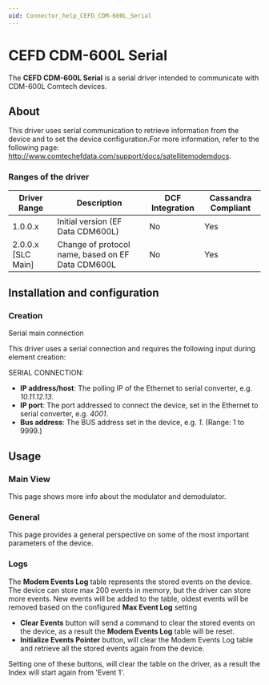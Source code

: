 ```yaml
---
uid: Connector_help_CEFD_CDM-600L_Serial
---
```


# CEFD CDM-600L Serial

The **CEFD CDM-600L Serial** is a serial driver intended to communicate with CDM-600L Comtech devices.

## About

This driver uses serial communication to retrieve information from the device and to set the device configuration.For more information, refer to the following page: <http://www.comtechefdata.com/support/docs/satellitemodemdocs>.

### Ranges of the driver

| **Driver Range**     | **Description**                                   | **DCF Integration** | **Cassandra Compliant** |
|----------------------|---------------------------------------------------|---------------------|-------------------------|
| 1.0.0.x              | Initial version (EF Data CDM600L)                 | No                  | Yes                     |
| 2.0.0.x \[SLC Main\] | Change of protocol name, based on EF Data CDM600L | No                  | Yes                     |

## Installation and configuration

### Creation

Serial main connection

This driver uses a serial connection and requires the following input during element creation:

SERIAL CONNECTION:

- **IP address/host**: The polling IP of the Ethernet to serial converter, e.g. *10.11.12.13*.
- **IP port**: The port addressed to connect the device, set in the Ethernet to serial converter, e.g. *4001*.
- **Bus address**: The BUS address set in the device, e.g. *1*. (Range: 1 to 9999.)

## Usage

### Main View

This page shows more info about the modulator and demodulator.

### General

This page provides a general perspective on some of the most important parameters of the device.

### Logs

The **Modem Events Log** table represents the stored events on the device. The device can store max 200 events in memory, but the driver can store more events. New events will be added to the table, oldest events will be removed based on the configured **Max Event Log** setting

- **Clear Events** button will send a command to clear the stored events on the device, as a result the **Modem Events Log** table will be reset.
- **Initialize Events Pointer** button, will clear the Modem Events Log table and retrieve all the stored events again from the device.

Setting one of these buttons, will clear the table on the driver, as a result the Index will start again from 'Event 1'.
